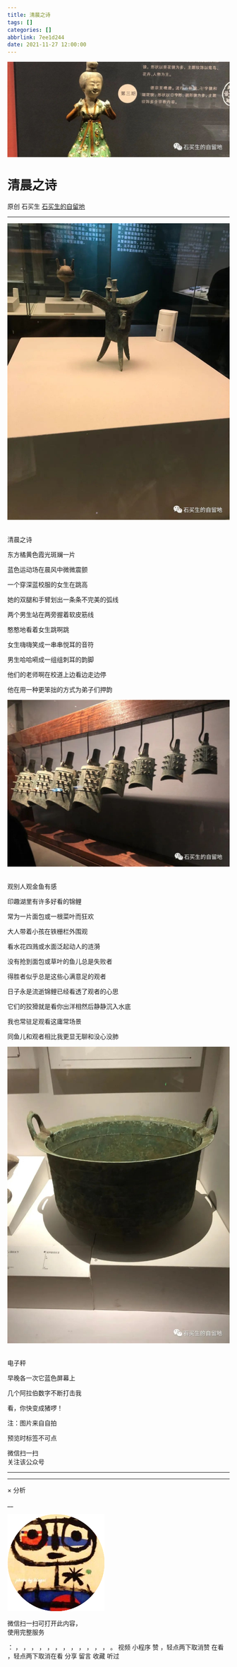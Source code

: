 ```yaml
---
title: 清晨之诗
tags: []
categories: []
abbrlink: 7ee1d244
date: 2021-11-27 12:00:00
---
```


![cover_image](20211127清晨之诗/img1.jpg)

#  清晨之诗

原创  石买生  [ 石买生的自留地 ](javascript:void\(0\);)

__ _ _ _ _

  

![](20211127清晨之诗/img2.jpg)
​

  
  

清晨之诗

  

  

  

东方橘黄色霞光斑斓一片

  

蓝色运动场在晨风中微微震颤

  

  

  

一个穿深蓝校服的女生在跳高

  

她的双腿和手臂划出一条条不完美的弧线

  

  

  

两个男生站在两旁握着软皮筋线

  

憨憨地看着女生跳啊跳

  

  

  

女生嗨嗨笑成一串串悦耳的音符

  

男生哈哈嗬成一组组刺耳的韵脚

  

  

  

他们的老师啊在校道上边看边走边停

  

他在用一种更笨拙的方式为弟子们押韵

  

![](20211127清晨之诗/img3.jpg)
​

  

  

  

观别人观金鱼有感

  

  

  

印趣湖里有许多好看的锦鲤

  

常为一片面包或一根菜叶而狂欢

  

  

  

大人带着小孩在铁栅栏外围观

  

看水花四溅或水面泛起动人的涟漪

  

  

  

没有抢到面包或草叶的鱼儿总是失败者

  

得胜者似乎总是这些心满意足的观者

  

  

  

日子永是流逝锦鲤已经看透了观者的心思

  

它们的狡猾就是看你出洋相然后静静沉入水底

  

  

  

我也常驻足观看这庸常场景

  

同鱼儿和观者相比我更显无聊和没心没肺

  

  

![](20211127清晨之诗/img4.jpg)
​

  

  

电子秤

  

  

  

早晚各一次它蓝色屏幕上

  

几个阿拉伯数字不断打击我

  

看，你快变成猪啰！

  
  
  

注：图片来自自拍

预览时标签不可点

微信扫一扫  
关注该公众号





****



****



×  分析

__

![作者头像](shared/img1.png)

微信扫一扫可打开此内容，  
使用完整服务

：  ，  ，  ，  ，  ，  ，  ，  ，  ，  ，  ，  ，  。  视频  小程序  赞  ，轻点两下取消赞  在看  ，轻点两下取消在看
分享  留言  收藏  听过

